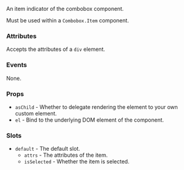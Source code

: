 An item indicator of the combobox component.

Must be used within a `Combobox.Item` component.

### Attributes

Accepts the attributes of a `div` element.

### Events

None.

### Props

- `asChild` - Whether to delegate rendering the element to your own custom element.
- `el` - Bind to the underlying DOM element of the component.

### Slots

- `default` - The default slot.
  - `attrs` - The attributes of the item.
  - `isSelected` - Whether the item is selected.

<!-- @include(./example.md) -->
